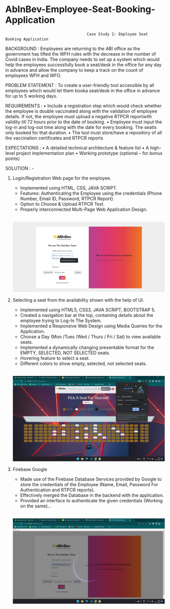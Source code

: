 # AbInBev-Employee-Seat-Booking-Application

                                        Case Study 2: Employee Seat Booking Application
                                                       
BACKGROUND :
Employees are returning to the ABI office as the government has lifted the WFH rules with
the decrease in the number of Covid cases in India. The company needs to set up a system which would
help the employees successfully book a seat/desk in the office for any day in advance and allow the
company to keep a track on the count of employees WFH and WFO.


PROBLEM STATEMENT :
To create a user-friendly tool accessible by all employees which would let them
booka seat/desk in the office in advance for up to 5 working days.


REQUIREMENTS :
• Include a registration step which would check whether the employee is double vaccinated along
with the validation of employee details. If not, the employee must upload a negative RTPCR
reportwith validity till 72 hours prior to the date of booking.
• Employee must input the log-in and log-out time along with the date for every booking. The 
seatis only booked for that duration.
• The tool must store/have a repository of all the vaccination certificates and RTPCR reports


EXPECTATIONS :
• A detailed technical architecture & feature list
• A high-level project implementation plan
• Working prototype (optional – for bonus points)

SOLUTION : -

1) Login/Registration Web page for the employee.

    * Implemented using HTML, CSS, JAVA SCRIPT.
    * Features: Authenticating the Employee using the credentials (Phone Number, Email ID, Password, RTPCR Report).
    * Option to Choose & Upload RTPCR Test.
    * Properly interconnected Multi-Page Web Application Design.
    
    <br>
    
    ![](https://github.com/nainshree-raj/AbInBev-Employee-Seat-Booking-Application/blob/main/Screenshot%20(7).png)
 
2) Selecting a seat from the availability shown with the help of UI.

    * Implemented using HTML5, CSS3, JAVA SCRIPT, BOOTSTRAP 5.
    * Created a navigation bar at the top, containing details about the employee trying to Log-In The System.
    * Implemented a Responsive Web Design using Media Queries for the Application.
    * Choose a Day (Mon /Tues /Wed / Thurs / Fri / Sat) to view available seats.
    * Implemented a dynamically changing presentable format for the EMPTY, SELECTED, NOT SELECTED seats.
    * Hovering feature to select a seat.
    * Different colors to show empty, selected, not selected seats.
    
    <br>
    
    ![](https://github.com/nainshree-raj/AbInBev-Employee-Seat-Booking-Application/blob/main/Screenshot%20(9).png)
  
3) Firebase Google 

    * Made use of the Firebase Database Services provided by Google to store the credentials of the Employee (Name, Email, Password For Authentication and RTPCR
      reports).
    * Effectively merged the Database in the backend with the application.
    * Provided an interface to authenticate the given credentials (Working on the same)...
    
    <br>
    
    ![](https://github.com/nainshree-raj/AbInBev-Employee-Seat-Booking-Application/blob/main/Screenshot%20(13).png)
   

